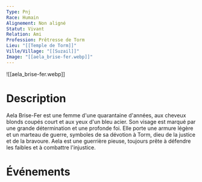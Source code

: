 ```yaml
---
Type: Pnj
Race: Humain
Alignement: Non aligné
Statut: Vivant
Relation: Ami
Profession: Prêtresse de Torm
Lieu: "[[Temple de Torm]]"
Ville/Village: "[[Suzail]]"
Image: "[[aela_brise-fer.webp]]"
---
```

![[aela_brise-fer.webp]]
# Description
Aela Brise-Fer est une femme d'une quarantaine d'années, aux cheveux blonds coupés court et aux yeux d'un bleu acier. Son visage est marqué par une grande détermination et une profonde foi. Elle porte une armure légère et un marteau de guerre, symboles de sa dévotion à Torm, dieu de la justice et de la bravoure. Aela est une guerrière pieuse, toujours prête à défendre les faibles et à combattre l'injustice.
# Événements
